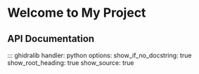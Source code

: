 # Welcome to My Project

## API Documentation

::: ghidralib
    handler: python
    options:
        show_if_no_docstring: true
        show_root_heading: true
        show_source: true
